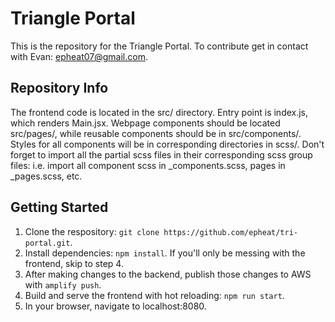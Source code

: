 # Triangle Portal
This is the repository for the Triangle Portal. To contribute get in contact with Evan: epheat07@gmail.com.

## Repository Info
The frontend code is located in the src/ directory. Entry point is index.js, which renders Main.jsx. Webpage components should be located src/pages/, while reusable components should be in src/components/. Styles for all components will be in corresponding directories in scss/. Don't forget to import all the partial scss files in their corresponding scss group files: i.e. import all component scss in _components.scss, pages in _pages.scss, etc.

## Getting Started
1. Clone the respository: `git clone https://github.com/epheat/tri-portal.git`.
2. Install dependencies: `npm install`. If you'll only be messing with the frontend, skip to step 4.
3. After making changes to the backend, publish those changes to AWS with `amplify push`.
4. Build and serve the frontend with hot reloading: `npm run start`.
5. In your browser, navigate to localhost:8080.
